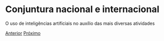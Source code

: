 # Conjuntura nacional e internacional

O uso de inteligências artificiais no auxílio das mais diversas atividades

[Anterior](conceitos.md)    [Próximo](modelo.md)